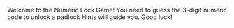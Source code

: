 Welcome to the Numeric Lock Game!
You need to guess the 3-digit numeric code to unlock a padlock
Hints will guide you. Good luck!
